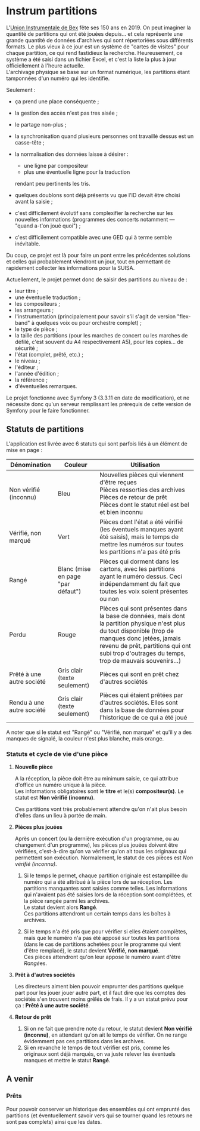 # Instrum partitions

L'[Union Instrumentale de Bex](http://www.instrumbex.ch) fête ses 150 ans en 2019. On peut imaginer la quantité de partitions qui ont été jouées depuis… et cela représente une grande quantité de données d'archives qui sont répertoriées sous différents formats. Le plus vieux à ce jour est un système de "cartes de visites" pour chaque partition, ce qui rend fastidieux la recherche. Heureusement, ce système a été saisi dans un fichier Excel, et c'est la liste la plus à jour officiellement à l'heure actuelle.  
L'archivage physique se base sur un format numérique, les partitions étant tamponnées d'un numéro qui les identifie.

Seulement :
 
- ça prend une place conséquente ;
- la gestion des accès n'est pas tres aisée ;
- le partage non-plus ;
- la synchronisation quand plusieurs personnes ont travaillé dessus est un casse-tête ;
- la normalisation des données laisse à désirer :

	- une ligne par compositeur
	- plus une éventuelle ligne pour la traduction
	
    rendant peu pertinents les tris.

- quelques doublons sont déjà présents vu que l'ID devait être choisi avant la saisie ;
- c'est difficilement évolutif sans complexifier la recherche sur les nouvelles informations (programmes des concerts notamment — "quand a-t'on joué quoi") ;
- c'est difficilement compatible avec une GED qui à terme semble inévitable.

Du coup, ce projet est là pour faire un pont entre les précédentes solutions et celles qui probablement viendront un jour, tout en permettant de rapidement collecter les informations pour la SUISA.

Actuellement, le projet permet donc de saisir des partitions au niveau de :

- leur titre ;
- une éventuelle traduction ;
- les compositeurs ;
- les arrangeurs ;
- l'instrumentation (principalement pour savoir s'il s'agit de version "flex-band" à quelques voix ou pour orchestre complet) ;
- le type de pièce ;
- la taille des partitions (pour les marches de concert ou les marches de défilé, c'est souvent du A4 respectivement A5), pour les copies… de sécurité ;
- l'état (complet, prêté, etc.) ;
- le niveau ;
- l'éditeur ;
- l'année d'édition ;
- la référence ;
- d'éventuelles remarques.

Le projet fonctionne avec Symfony 3 (3.3.11 en date de modification), et ne nécessite donc qu'un serveur remplissant les prérequis de cette version de Symfony pour le faire fonctionner.

## Statuts de partitions

L'application est livrée avec 6 statuts qui sont parfois liés à un élément de mise en page :

Dénomination               | Couleur                           | Utilisation
---------------------------|-----------------------------------|---
Non vérifié (inconnu)      | Bleu                              | Nouvelles pièces qui viennent d'être reçues<br />Pièces ressorties des archives<br />Pièces de retour de prêt<br />Pièces dont le statut réel est bel et bien inconnu
Vérifié, non marqué        | Vert                              | Pièces dont l'état a été vérifié (les éventuels manques ayant été saisis), mais le temps de mettre les numéros sur toutes les partitions n'a pas été pris
Rangé                      | Blanc (mise en page "par défaut") | Pièces qui dorment dans les cartons, avec les partitions ayant le numéro dessus. Ceci indépendamment du fait que toutes les voix soient présentes ou non
Perdu                      | Rouge                             | Pièces qui sont présentes dans la base de données, mais dont la partition physique n'est plus du tout disponible (trop de manques donc jetées, jamais revenu de prêt, partitions qui ont subi trop d'outrages du temps, trop de mauvais souvenirs…)
Prêté  à une autre société | Gris clair (texte seulement)      | Pièces qui sont en prêt chez d'autres sociétés
Rendu à une autre société  | Gris clair (texte seulement)      | Pièces qui étaient prêtées par d'autres sociétés. Elles sont dans la base de données pour l'historique de ce qui a été joué

A noter que si le statut est "Rangé" ou "Vérifié, non marqué" et qu'il y a des manques de signalé, la couleur n'est plus blanche, mais orange.

### Statuts et cycle de vie d'une pièce

1. **Nouvelle pièce**

	A la réception, la pièce doit être au minimum saisie, ce qui attribue d'office un numéro unique à la pièce.  
	Les informations obligatoires sont le **titre** et le(s) **compositeur(s)**. Le statut est **Non vérifié (inconnu)**.
	
	Ces partitions vont très probablement attendre qu'on n'ait plus besoin d'elles dans un lieu à portée de main.

2. **Pièces plus jouées**

	Après un concert (ou la dernière exécution d'un programme, ou au changement d'un programme), les pièces plus jouées doivent être vérifiées, c'est-à-dire qu'on va vérifier qu'on ait tous les originaux qui permettent son exécution. Normalement, le statut de ces pièces est _Non vérifié (inconnu)_.
	  
	1. Si le temps le permet, chaque partition originale est estampillée du numéro qui a été attribué à la pièce lors de sa réception. Les partitions manquantes sont saisies comme telles. Les informations qui n'avaient pas été saisies lors de la réception sont complétées, et la pièce rangée parmi les archives.  
	Le statut devient alors **Rangé**.  
	Ces partitions attendront un certain temps dans les boîtes à archives.
	
	2. Si le temps n'a été pris que pour vérifier si elles étaient complètes, mais que le numéro n'a pas été apposé sur toutes les partitions (dans le cas de partitions achetées pour le programme qui vient d'être remplacé), le statut devient **Vérifié, non marqué**.  
	Ces pièces attendront qu'on leur appose le numéro avant d'être *Rangé*es.

3. **Prêt à d'autres sociétés**

	Les directeurs aiment bien pouvoir emprunter des partitions quelque part pour les jouer jouer autre part, et il faut dire que les comptes des sociétés s'en trouvent moins grêlés de frais. Il y a un statut prévu pour ça : **Prêté à une autre société**.

4. **Retour de prêt**

	1. Si on ne fait que prendre note du retour, le statut devient **Non vérifié (inconnu)**, en attendant qu'on ait le temps de vérifier. On ne range évidemment pas ces partitions dans les archives.
	2. Si en revanche le temps de tout vérifier est pris, comme les originaux sont déjà marqués, on va juste relever les éventuels manques et mettre le statut **Rangé**.


## A venir

### Prêts

Pour pouvoir conserver un historique des ensembles qui ont emprunté des partitions (et éventuellement savoir vers qui se tourner quand les retours ne sont pas complets) ainsi que les dates.